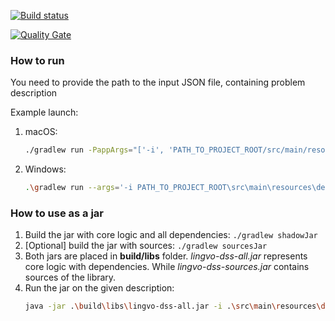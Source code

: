 [![Build status](https://travis-ci.org/demid5111/lingvo-dss.svg?branch=master)](https://travis-ci.org/demid5111/lingvo-dss?branch=master)
 
[![Quality Gate](https://sonarqube.com/api/badges/gate?key=dss.lingvo)](https://sonarqube.com/dashboard/index?id=dss.lingvo)


### How to run

You need to provide the path to the input JSON file, containing problem description

Example launch:

1. macOS:

   ```bash
   ./gradlew run -PappArgs="['-i', 'PATH_TO_PROJECT_ROOT/src/main/resources/description_multilevel.json', '-o', 'run.log']"
   ```

2. Windows:
   ```bash
   .\gradlew run --args='-i PATH_TO_PROJECT_ROOT\src\main\resources\description_multilevel.json -o run.log'
   ```

### How to use as a jar

1. Build the jar with core logic and all dependencies: `./gradlew shadowJar`
2. [Optional] build the jar with sources: `./gradlew sourcesJar`
3. Both jars are placed in **build/libs** folder. *lingvo-dss-all.jar* represents core logic with dependencies.
While *lingvo-dss-sources.jar* contains sources of the library.
4. Run the jar on the given description:
   ```bash
   java -jar .\build\libs\lingvo-dss-all.jar -i .\src\main\resources\description_multilevel.json -o run.log
   ```
